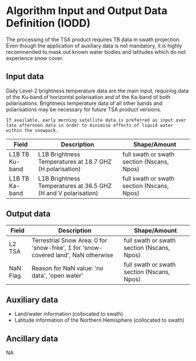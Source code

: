 # Algorithm Input and Output Data Definition (IODD)

The processing of the TSA product requires TB data in swath projection. Even though the application of auxiliary data is not mandatory, it is highly recommended to mask out known water bodies and latitudes which do not experience snow cover. 

## Input data

Daily Level-2 brightness temperature data are the main input, requiring data of the Ku-band of horizontal polarisation and of the Ka-band of both polarisations.
Brightness temperature data of all other bands and polarisations may be necessary for future TSA product versions.

```{important}
If available, early morning satellite data is preferred as input over late afternoon data in order to minimise effects of liquid water within the snowpack.
```

| Field | Description | Shape/Amount |
| ---   | ----------- | ------------ |
| L1B TB Ku-band | L1B Brightness Temperatures at 18.7 GHZ (H polarisation) | full swath or swath section (Nscans, Npos) |
| L1B TB Ka-band | L1B Brightness Temperatures at 36.5 GHZ (H and V polarisation) | full swath or swath section (Nscans, Npos) |

## Output data

| Field | Description | Shape/Amount |
| ----- | ----------- | ------------ |
| L2 TSA | Terrestrial Snow Area: 0 for 'snow-free', 1 for 'snow-covered land', NaN otherwise  | full swath or swath section (Nscans, Npos) |
| NaN Flag | Reason for NaN value: 'no data', 'open water' | full swath or swath section (Nscans, Npos) |

## Auxiliary data

* Land/water information (collocated to swath)
* Latitude information of the Northern Hemisphere (collocated to swath)

## Ancillary data

NA
